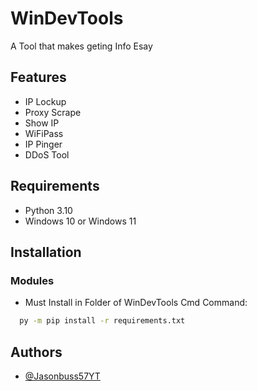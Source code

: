 
# WinDevTools

A Tool that makes geting Info Esay


## Features

- IP Lockup
- Proxy Scrape
- Show IP
- WiFiPass
- IP Pinger
- DDoS Tool


## Requirements

- Python 3.10
- Windows 10 or Windows 11
## Installation

### Modules

- Must Install in Folder of WinDevTools
Cmd Command:
```bash
  py -m pip install -r requirements.txt
```
    
## Authors

- [@Jasonbuss57YT](https://www.github.com/Jasonbuss57YT)

